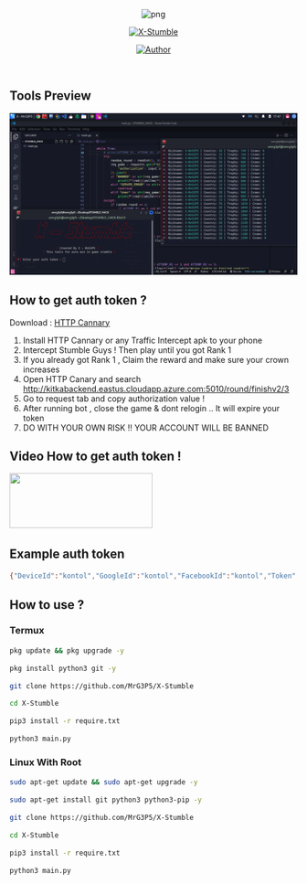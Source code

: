<p align="center">
<img src="https://avatars.githubusercontent.com/u/57594747?s=400&u=da1eec8bf84a62a2ca11230d358dfac0bb000bcd&v=4" alt="png" width="128" height="128"/>
</p>
<p align="center">
<a href="#"><img title="X-Stumble" src="https://img.shields.io/badge/X Stumble-green?colorA=%23ff0000&colorB=%23017e40&style=for-the-badge"></a>
</p>
<p align="center">
<a href="https://github.com/MrG3P5"><img title="Author" src="https://img.shields.io/badge/Author-X MrG3P5-red.svg?style=for-the-badge&logo=github"></a>
</p>
<br>

## Tools Preview
![index](https://raw.githubusercontent.com/MrG3P5/X-Stumble/main/Screenshot_2022-06-18_17_47_11.png)


## How to get auth token ?
Download : [HTTP Cannary](https://apkcombo.com/id/httpcanary-http-sniffer-capture-analysis/com.guoshi.httpcanary)
1. Install HTTP Cannary or any Traffic Intercept apk to your phone
2. Intercept Stumble Guys ! Then play until you got Rank 1
3. If you already got Rank 1 , Claim the reward and make sure your crown increases
4. Open HTTP Canary and search http://kitkabackend.eastus.cloudapp.azure.com:5010/round/finishv2/3
5. Go to request tab and copy authorization value !
6. After running bot , close the game & dont relogin .. It will expire your token
7. DO WITH YOUR OWN RISK !! YOUR ACCOUNT WILL BE BANNED

## Video How to get auth token !
<a href="https://streamable.com/pa7o9f">
  <img src="https://i.ibb.co/Wvjz7XS/click-removebg-preview.png" width="250" height="96">
</a>

## Example auth token

```sh
{"DeviceId":"kontol","GoogleId":"kontol","FacebookId":"kontol","Token":"kontol","Timestamp":69696969,"Hash":"kontol"}
```

## How to use ?


### Termux
```sh
pkg update && pkg upgrade -y
```
```sh
pkg install python3 git -y
```
```sh
git clone https://github.com/MrG3P5/X-Stumble
```
```sh
cd X-Stumble
```
```sh
pip3 install -r require.txt
```
```sh
python3 main.py
```

### Linux With Root
```sh
sudo apt-get update && sudo apt-get upgrade -y
```
```sh
sudo apt-get install git python3 python3-pip -y
```
```sh
git clone https://github.com/MrG3P5/X-Stumble
```
```sh
cd X-Stumble
```
```sh
pip3 install -r require.txt
```
```sh
python3 main.py
```
